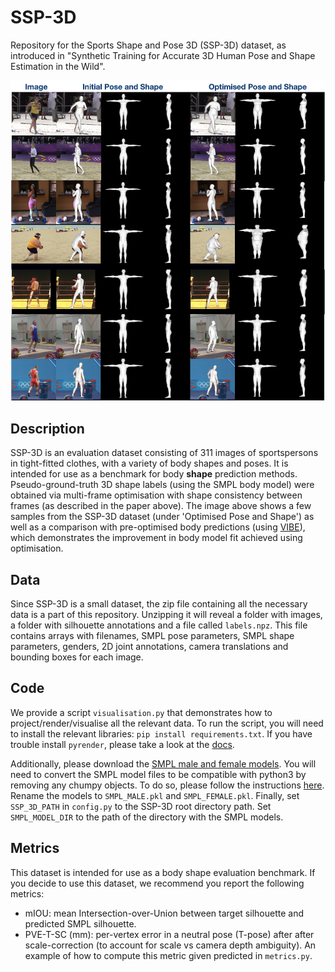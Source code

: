 # SSP-3D
Repository for the Sports Shape and Pose 3D (SSP-3D) dataset, as introduced in "Synthetic Training for Accurate 3D Human Pose and Shape Estimation in the Wild". 

![teaser](teaser.png)

## Description
SSP-3D is an evaluation dataset consisting of 311 images of sportspersons in tight-fitted clothes, with a variety of body shapes and poses. It is intended for use as a benchmark for body **shape** prediction methods. Pseudo-ground-truth 3D shape labels (using the SMPL body model) were obtained via multi-frame optimisation with shape consistency between frames (as described in the paper above). The image above shows a few samples from the SSP-3D dataset (under 'Optimised Pose and Shape') as well as a comparison with pre-optimised body predictions (using [VIBE](https://github.com/mkocabas/VIBE)), which demonstrates the improvement in body model fit achieved using optimisation.

## Data
Since SSP-3D is a small dataset, the zip file containing all the necessary data is a part of this repository. Unzipping it will reveal a folder with images, a folder with silhouette annotations and a file called `labels.npz`. This file contains arrays with filenames, SMPL pose parameters, SMPL shape parameters, genders, 2D joint annotations, camera translations and bounding boxes for each image.

## Code
We provide a script `visualisation.py` that demonstrates how to project/render/visualise all the relevant data. To run the script, you will need to install the relevant libraries: `pip install requirements.txt`. If you have trouble install `pyrender`, please take a look at the [docs](https://pyrender.readthedocs.io/en/latest/install/index.html).

Additionally, please download the [SMPL male and female models](http://smpl.is.tue.mpg.de). You will need to convert the SMPL model files to be compatible with python3 by removing any chumpy objects. To do so, please follow the instructions [here](https://github.com/vchoutas/smplx/tree/master/tools). Rename the models to `SMPL_MALE.pkl` and `SMPL_FEMALE.pkl`. Finally, set `SSP_3D_PATH` in `config.py` to the SSP-3D root directory path. Set `SMPL_MODEL_DIR` to the path of the directory with the SMPL models.

## Metrics
This dataset is intended for use as a body shape evaluation benchmark. If you decide to use this dataset, we recommend you report the following metrics:
- mIOU: mean Intersection-over-Union between target silhouette and predicted SMPL silhouette.
- PVE-T-SC (mm): per-vertex error in a neutral pose (T-pose) after after scale-correction (to account for scale vs camera depth ambiguity). An example of how to compute this metric given predicted in `metrics.py`.
